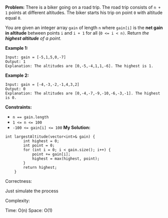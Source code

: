 **Problem:**
There is a biker going on a road trip. The road trip consists of `n + 1` points at different altitudes. The biker starts his trip on point `0` with altitude equal `0`.

You are given an integer array `gain` of length `n` where `gain[i]` is the **net gain in altitude** between points `i` and `i + 1` for all (`0 <= i < n)`. Return *the **highest altitude** of a point.*

 

**Example 1:**

```
Input: gain = [-5,1,5,0,-7]
Output: 1
Explanation: The altitudes are [0,-5,-4,1,1,-6]. The highest is 1.
```

**Example 2:**

```
Input: gain = [-4,-3,-2,-1,4,3,2]
Output: 0
Explanation: The altitudes are [0,-4,-7,-9,-10,-6,-3,-1]. The highest is 0.
```

 

**Constraints:**

- `n == gain.length`
- `1 <= n <= 100`
- `-100 <= gain[i] <= 100`
**My Solution:**
```
int largestAltitude(vector<int>& gain) {
        int highest = 0;
        int point = 0;
        for (int i = 0; i < gain.size(); i++) {
            point += gain[i];
            highest = max(highest, point);
        }
        return highest;
    }
```
Correctness:

Just simulate the process

Complexity:

Time: O(n)
Space: O(1)
